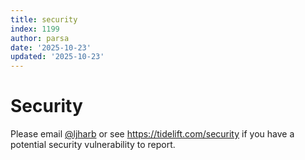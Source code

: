 ```yaml
---
title: security
index: 1199
author: parsa
date: '2025-10-23'
updated: '2025-10-23'
---
```

# Security

Please email [@ljharb](https://github.com/ljharb) or see https://tidelift.com/security if you have a potential security vulnerability to report.
